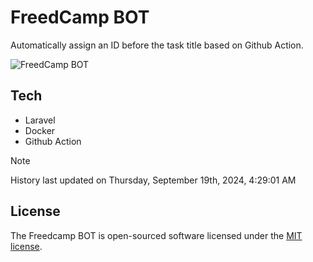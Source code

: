 # FreedCamp BOT

Automatically assign an ID before the task title based on Github Action.

![FreedCamp BOT](https://repository-images.githubusercontent.com/737932867/7d34798b-2680-471c-b089-a78a718d3d6a)

## Tech

- Laravel
- Docker
- Github Action

> [!NOTE]  
> History last updated on Thursday, September 19th, 2024, 4:29:01 AM

## License

The Freedcamp BOT is open-sourced software licensed under the [MIT license](https://opensource.org/licenses/MIT).
